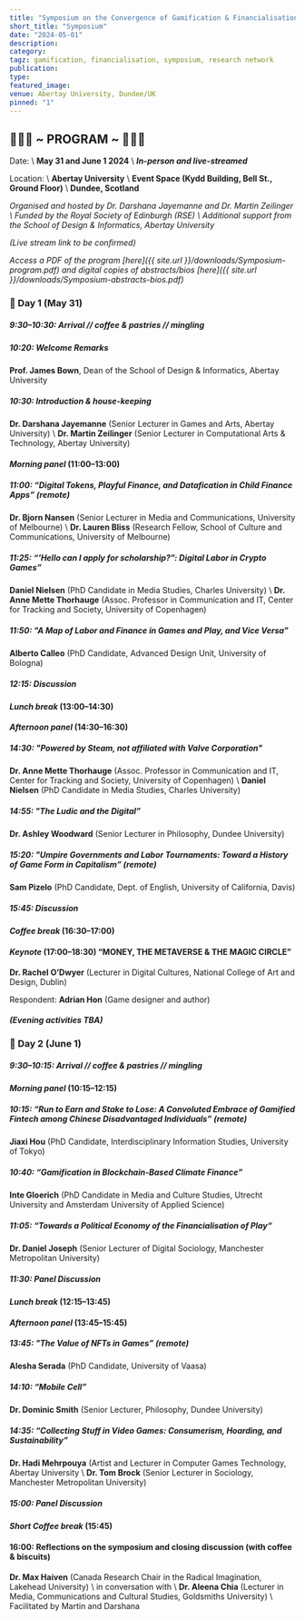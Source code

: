 ```yaml
---
title: "Symposium on the Convergence of Gamification & Financialisation"
short_title: "Symposium"
date: "2024-05-01"
description:
category:
tagz: gamification, financialisation, symposium, research network
publication:
type:
featured_image:
venue: Abertay University, Dundee/UK
pinned: "1"
---
```


## 🤑🤑🤑 ~ PROGRAM ~ 🤑🤑🤑

Date: \\
**May 31 and June 1 2024** \\
**_In-person and live-streamed_**

Location: \\
**Abertay University** \\
**Event Space (Kydd Building, Bell St., Ground Floor)** \\
**Dundee, Scotland**

_Organised and hosted by Dr. Darshana Jayemanne and Dr. Martin Zeilinger \\
Funded by the Royal Society of Edinburgh (RSE) \\
Additional support from the School of Design & Informatics, Abertay University_

_(Live stream link to be confirmed)_

_Access a PDF of the program [here]({{ site.url }}/downloads/Symposium-program.pdf) and digital copies of abstracts/bios [here]({{ site.url }}/downloads/Symposium-abstracts-bios.pdf)_


### 🤑 Day 1 (May 31)

##### **9:30–10:30: Arrival // coffee & pastries // mingling**

##### **10:20: Welcome Remarks**
**Prof. James Bown**, Dean of the School of Design & Informatics, Abertay University

##### 10:30: Introduction & house-keeping
**Dr. Darshana Jayemanne** (Senior Lecturer in Games and Arts, Abertay University) \\
**Dr. Martin Zeilinger** (Senior Lecturer in Computational Arts & Technology, Abertay University)

#### _Morning panel_ (11:00–13:00)

##### 11:00: “Digital Tokens, Playful Finance, and Datafication in Child Finance Apps” (remote)
**Dr. Bjorn Nansen** (Senior Lecturer in Media and Communications, University of Melbourne) \\
**Dr. Lauren Bliss** (Research Fellow, School of Culture and Communications, University of Melbourne)

##### 11:25: “'Hello can I apply for scholarship?”: Digital Labor in Crypto Games”
**Daniel Nielsen** (PhD Candidate in Media Studies, Charles University) \\
**Dr. Anne Mette Thorhauge** (Assoc. Professor in Communication and IT, Center for Tracking and Society, University of Copenhagen)

##### 11:50: "A Map of Labor and Finance in Games and Play, and Vice Versa”
**Alberto Calleo** (PhD Candidate, Advanced Design Unit, University of Bologna)

##### 12:15: Discussion

#### _Lunch break_ (13:00–14:30)

#### _Afternoon panel_ (14:30–16:30)

##### 14:30: "Powered by Steam, not affiliated with Valve Corporation"
**Dr. Anne Mette Thorhauge** (Assoc. Professor in Communication and IT, Center for Tracking and Society, University of Copenhagen) \\
**Daniel Nielsen** (PhD Candidate in Media Studies, Charles University)

##### 14:55: "The Ludic and the Digital”
**Dr. Ashley Woodward** (Senior Lecturer in Philosophy, Dundee University)

##### 15:20: "Umpire Governments and Labor Tournaments: Toward a History of Game Form in Capitalism” (remote)
**Sam Pizelo** (PhD Candidate, Dept. of English, University of California, Davis)

##### 15:45: Discussion

#### _Coffee break_ (16:30–17:00)

#### _Keynote_ (17:00–18:30) **“MONEY, THE METAVERSE & THE MAGIC CIRCLE”**
**Dr. Rachel O’Dwyer** (Lecturer in Digital Cultures, National College of Art and Design, Dublin)

Respondent: **Adrian Hon** (Game designer and author)


#### _(Evening activities TBA)_


### 🤑 Day 2 (June 1)

##### 9:30–10:15: Arrival // coffee & pastries // mingling

#### _Morning panel_ (10:15–12:15)

##### 10:15: “Run to Earn and Stake to Lose: A Convoluted Embrace of Gamified Fintech among 	Chinese Disadvantaged Individuals” (remote)
**Jiaxi Hou** (PhD Candidate, Interdisciplinary Information Studies, University of Tokyo)

##### 10:40: “Gamification in Blockchain-Based Climate Finance”
**Inte Gloerich** (PhD Candidate in Media and Culture Studies, Utrecht University and Amsterdam University of Applied Science)

##### 11:05: “Towards a Political Economy of the Financialisation of Play“
**Dr. Daniel Joseph** (Senior Lecturer of Digital Sociology, Manchester Metropolitan University)

##### 11:30: Panel Discussion

#### _Lunch break_ (12:15–13:45)

#### _Afternoon panel_ (13:45–15:45)

##### 13:45: "The Value of NFTs in Games” (remote)
**Alesha Serada** (PhD Candidate, University of Vaasa)

##### 14:10: “Mobile Cell”
**Dr. Dominic Smith** (Senior Lecturer, Philosophy, Dundee University)

##### 14:35: “Collecting Stuff in Video Games: Consumerism, Hoarding, and Sustainability”
**Dr. Hadi Mehrpouya** (Artist and Lecturer in Computer Games Technology, Abertay University \\
**Dr. Tom Brock** (Senior Lecturer in Sociology, Manchester Metropolitan University)

##### 15:00: Panel Discussion

#### _Short Coffee break_ (15:45)

#### 16:00: Reflections on the symposium and closing discussion (with coffee & biscuits)
**Dr. Max Haiven** (Canada Research Chair in the Radical Imagination, Lakehead University) \\
	in conversation with \\
**Dr. Aleena Chia** (Lecturer in Media, Communications and Cultural Studies, Goldsmiths University) \\
Facilitated by Martin and Darshana
